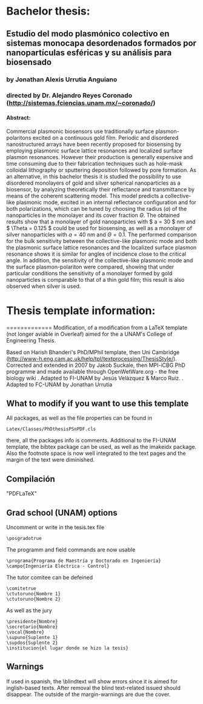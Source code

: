 # Bachelor thesis:
## Estudio del modo plasmónico colectivo en sistemas monocapa desordenados formados por nanopartículas esféricas y su análisis para biosensado
### by Jonathan Alexis Urrutia Anguiano
### directed by Dr. Alejandro Reyes Coronado (http://sistemas.fciencias.unam.mx/~coronado/)

#### Abstract:
Commercial plasmonic biosensors use traditionally surface plasmon-polaritons excited on a continuous gold film. Periodic and disordered nanostructured arrays have been recently proposed for biosensing by employing plasmonic surface lattice resonances and localized surface plasmon resonances. However their production is generally expensive and time consuming due to their fabrication techniques such as hole-mask colloidal lithography or sputtering deposition followed by pore formation. As an alternative, in this bachelor thesis it is studied the possibility to use disordered monolayers of gold and silver spherical nanoparticles as a biosensor, by analyzing theoretically their reflectance and transmittance by means of the coherent scattering model. This model predicts a collective-like plasmonic mode, excited in an internal reflectance configuration and for both polarizations, which can be tuned by choosing the radius ($a$) of the nanoparticles in the monolayer and its cover fraction $\Theta$. The obtained results show that a monolayer of gold nanoparticles with $ a = 30 $ nm and $ \Theta = 0.125 $  could be used for biosensing, as well as a monolayer of silver nanoparticles with $a=40$ nm and $\Theta=0.1$. The performed comparison for the bulk sensitivity between the collective-like plasmonic mode and both the plasmonic surface lattice resonances and the localized surface plasmon resonance shows it is similar for angles of incidence close to the critical angle. In addition, the sensitivity of the collective-like plasmonic mode and the surface plasmon-polariton were compared, showing that under particular conditions the sensitivity of a monolayer formed by gold nanoparticles is comparable to that of a thin gold film; this result is also observed when silver is used.

# Thesis template information:
=============
Modification, of a modification from a LaTeX template (not longer aviable in Overleaf) aimed for the a UNAM's College of Engineering Thesis.

Based on Harish Bhanderi's PhD/MPhil template, then Uni Cambridge (http://www-h.eng.cam.ac.uk/help/tpl/textprocessing/ThesisStyle/).
Corrected and extended in 2007 by Jakob Suckale, then MPI-iCBG PhD programme
and made available through OpenWetWare.org - the free biology wiki
. Adapted to FI-UNAM by Jesús Velázquez & Marco Ruiz.
. Adapted to FC-UNAM by Jonathan Urrutia

What to modify if you want to use this template
-----------------

All packages, as well as the file properties can be found in

    Latex/Classes/PhDthesisPSnPDF.cls

there, all the packages info is comments. Additional to the FI-UNAM template, the bibtex package can be used, as well as the imakeidx package. Also the footnote space is now well integrated to the text pages and the margin of the text were diminished.

Compilación
-----------

"PDFLaTeX"

Grad school (UNAM) options
--------
Uncomment or write in the tesis.tex file

    \posgradotrue

The programm and field commands are now usable

    \programa{Programa de Maestría y Doctorado en Ingeniería}
    \campo{Ingeniería Eléctrica - Control}

The tutor comitee can be defeined

    \comitetrue
    \ctutoruno{Nombre 1}
    \ctutoruno{Nombre 2}

As well as the jury

    \presidente{Nombre}
    \secretario{Nombre}
    \vocal{Nombre}
    \supuno{Suplente 1}
    \supdos{Suplente 2}
    \institucion{el lugar donde se hizo la tesis}


Warnings
--------
If used in spanish, the  \blindtext will show errors since it is aimed for inglish-based texts. After removal the blind text-related issued should disappear.
The outside of the margin-warnings are due the cover.
